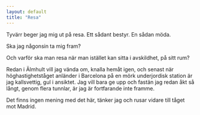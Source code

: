 ```yaml
---
layout: default
title: "Resa"
---
```


Tyvärr beger jag mig ut på resa. Ett sådant bestyr.
En sådan möda.

Ska jag någonsin ta mig fram?

Och varför ska man resa när man istället kan sitta i avskildhet, på sitt rum?

Redan i Älmhult vill jag vända om, knalla hemåt igen, och senast när höghastighetståget anländer i Barcelona på en mörk underjordisk station är jag kallsvettig, gul i ansiktet. Jag vill bara ge upp och fastän jag redan åkt så långt, genom flera tunnlar, är jag är fortfarande inte framme. 

Det finns ingen mening med det här, tänker jag och rusar vidare till tåget mot Madrid.

